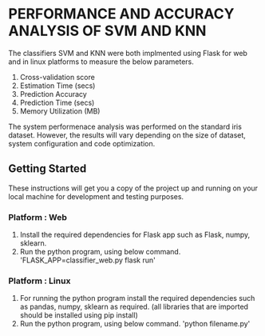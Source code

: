 # PERFORMANCE  AND ACCURACY ANALYSIS OF SVM AND KNN

The classifiers SVM and KNN were both implmented using Flask for web and in linux platforms to measure the below parameters.

1. Cross-validation score
2. Estimation Time (secs)
3. Prediction Accuracy
4. Prediction Time (secs)
5. Memory Utilization (MB)

The system performenace analysis was performed on the standard iris dataset. However, the results will vary depending on the size of dataset, system configuration and code optimization.

## Getting Started

These instructions will get you a copy of the project up and running on your local machine for development and testing purposes.

### Platform : Web
1. Install the required dependencies for Flask app such as Flask, numpy, sklearn.
2. Run the python program, using below command.
    'FLASK_APP=classifier_web.py flask run'

### Platform : Linux    
1. For running the python program install the required dependencies such as pandas, numpy, sklearn as required. (all libraries that are imported should be installed using pip install)
2. Run the python program, using below command.
'python filename.py'
